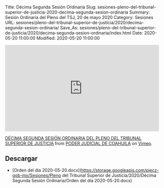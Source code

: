 Title: Décima Segunda Sesión Ordinaria
Slug: sesiones-pleno-del-tribunal-superior-de-justicia-2020-decima-segunda-sesion-ordinaria
Summary: Sesión Ordinaria del Pleno del TSJ, 20 de mayo 2020
Category: Sesiones
URL: sesiones/pleno-del-tribunal-superior-de-justicia/2020/decima-segunda-sesion-ordinaria/
Save_As: sesiones/pleno-del-tribunal-superior-de-justicia/2020/decima-segunda-sesion-ordinaria/index.html
Date: 2020-05-20 11:00:00
Modified: 2020-05-20 11:00:00


<div style="padding:56.25% 0 0 0;position:relative;"><iframe src="https://player.vimeo.com/video/420495465" style="position:absolute;top:0;left:0;width:100%;height:100%;" frameborder="0" allow="autoplay; fullscreen" allowfullscreen></iframe></div><script src="https://player.vimeo.com/api/player.js"></script>
<p><a href="https://vimeo.com/420495465">D&Eacute;CIMA SEGUNDA SESI&Oacute;N ORDINARIA DEL PLENO DEL TRIBUNAL SUPERIOR DE JUSTICIA</a> from <a href="https://vimeo.com/user103229504">PODER JUDICIAL DE COAHUILA</a> on <a href="https://vimeo.com">Vimeo</a>.</p>



## Descargar


* [Orden del día 2020-05-20.docx](https://storage.googleapis.com/pjecz-gob-mx/Sesiones/Pleno del Tribunal Superior de Justicia/2020/Décima Segunda Sesión Ordinaria/Orden del día 2020-05-20.docx)


